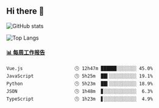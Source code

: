 ## Hi there 👋

![GitHub stats](https://github-readme-stats.orilight.top/api?username=orilights)

![Top Langs](https://github-readme-stats.orilight.top/api/top-langs/?username=orilights&layout=compact)

<!-- waka-box start -->
#### <a href="https://gist.github.com/92c8d5b388768c10efcba86e82b7c4fb" target="_blank">📊 每周工作报告</a>
```text
Vue.js                   🕓 12h47m █████▊░░░░░░░ 45.0%
JavaScript               🕓 5h25m  ██▍░░░░░░░░░░ 19.1%
Python                   🕓 5h23m  ██▍░░░░░░░░░░ 18.9%
JSON                     🕓 1h48m  ▊░░░░░░░░░░░░  6.3%
TypeScript               🕓 1h23m  ▋░░░░░░░░░░░░  4.9%
```
<!-- Powered by https://github.com/journey-ad/waka-box-go . -->
<!-- waka-box end -->
